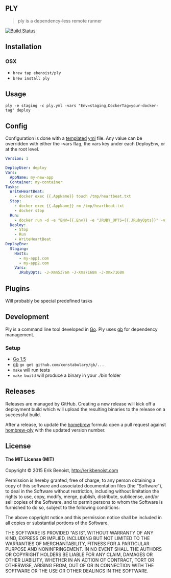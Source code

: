 PLY
---
> ply is a dependency-less remote runner

[![Build Status](https://travis-ci.org/ebenoist/ply.svg)](https://travis-ci.org/ebenoist/ply)

Installation
---

### OSX
- `brew tap ebenoist/ply`
- `brew install ply`

Usage
---
`ply -e staging -c ply.yml -vars "Env=staging,DockerTag=your-docker-tag" deploy`

Config
---

Configuration is done with a [templated](http://golang.org/pkg/text/template/) [yml](http://yaml.org) file.
Any value can be overridden with either the -vars flag, the vars key under each DeployEnv, or at the root level.

```yaml
Version: 1

DeployUser: deploy
Vars:
  AppName: my-new-app
  Container: my-container
Tasks:
  WriteHeartBeat:
    - docker exec {{.AppName}} touch /tmp/heartbeat.txt
  Stop:
    - docker exec {{.AppName}} rm /tmp/heartbeat.txt
    - docker stop
  Run:
    - docker run -d -e "ENV={{.Env}} -e "JRUBY_OPTS={{.JRubyOpts}}" -v /var/{{.AppName}/log:/var/log/nginx -p 80:80 --name {{.AppName}} {{.Container}}:{{.DockerTag}}
  Deploy:
    - Stop
    - Run
    - WriteHeartBeat
DeployEnv:
  Staging:
    Hosts:
      - my-app1.com
      - my-app2.com
    Vars:
      JRubyOpts: -J-Xmn5376m -J-Xms7168m -J-Xmx7168m
```

Plugins
---
Will probably be special predefined tasks

Development
---
Ply is a command line tool developed in [Go](http://golang.org). Ply uses [gb](https://getgb.io/) for dependency management.

### Setup
- [Go 1.5](http://golang.org/doc/install)
- [gb](https://getgb.io) `go get github.com/constabulary/gb/...`
- `make` will run tests
- `make build` will produce a binary in your ./bin folder

Releases
---
Releases are managed by GitHub. Creating a new release will kick off a deployment build which will upload the resulting binaries to the release on a successful build.

After a release, to update the [homebrew](http://brew.sh/) formula open a pull request against [hombrew-ply](https://github.com/ebenoist/homebrew-ply) with the updated version number.

License
---
#### The MIT License (MIT)
Copyright © 2015 Erik Benoist, http://erikbenoist.com

Permission is hereby granted, free of charge, to any person obtaining a copy of this software and associated documentation files (the “Software”), to deal in the Software without restriction, including without limitation the rights to use, copy, modify, merge, publish, distribute, sublicense, and/or sell copies of the Software, and to permit persons to whom the Software is furnished to do so, subject to the following conditions:

The above copyright notice and this permission notice shall be included in all copies or substantial portions of the Software.

THE SOFTWARE IS PROVIDED “AS IS”, WITHOUT WARRANTY OF ANY KIND, EXPRESS OR IMPLIED, INCLUDING BUT NOT LIMITED TO THE WARRANTIES OF MERCHANTABILITY, FITNESS FOR A PARTICULAR PURPOSE AND NONINFRINGEMENT. IN NO EVENT SHALL THE AUTHORS OR COPYRIGHT HOLDERS BE LIABLE FOR ANY CLAIM, DAMAGES OR OTHER LIABILITY, WHETHER IN AN ACTION OF CONTRACT, TORT OR OTHERWISE, ARISING FROM, OUT OF OR IN CONNECTION WITH THE SOFTWARE OR THE USE OR OTHER DEALINGS IN THE SOFTWARE.
